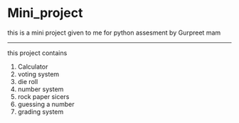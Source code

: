 # Mini_project
this is a mini project given to me for python assesment by Gurpreet mam
******************************************************************************
this project contains 
1. Calculator
2. voting system
3. die roll
4. number system
5. rock paper sicers
6. guessing a number
7. grading system
